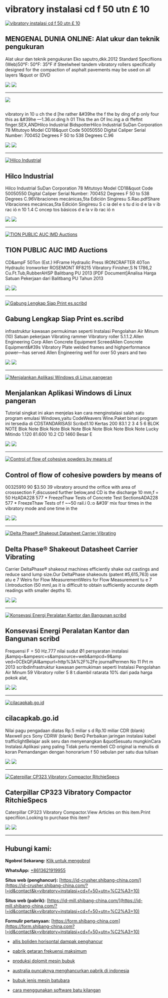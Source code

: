 # vibratory instalasi cd f 50 utn £ 10

<a href="https://swt.shibang-china.com/?l=id&img&k=vibratory+instalasi+cd+f+50+utn+%C2%A3+10" target="_blank">![vibratory instalasi cd f 50 utn £ 10](http://static.shibang-china.com/all-800x300/1238.jpg)</a>

## MENGENAL DUNIA ONLINE: Alat ukur dan teknik pengukuran
Alat ukur dan teknik pengukuran Eko saputro,dkk.2012 Standard Specifiions (Web)50°F: 50°F: 35°F if Steelwheel tandem vibratory rollers specifically designed for the compaction of asphalt pavements may be used on all layers 1&quot or (DVD


<a href="https://whatsapp.shibangsoft.com/WhatsApp.php" target="_blank" title="WhatsApp">![](http://static.shibang-china.com/icon/whatsapp.png)</a> <a href="https://swt.shibang-china.com/?l=id&icon&k=vibratory+instalasi+cd+f+50+utn+%C2%A3+10" target="_blank">![](http://static.shibang-china.com/icon/chat-id.png)</a>

---

<a href="https://swt.shibang-china.com/?l=id&img&k=vibratory+instalasi+cd+f+50+utn+%C2%A3+10" target="_blank">![](http://static.shibang-china.com/all-800x300/170.jpg)</a>

## 
vibratory in 10 u ch the d [he rather &#39he the f the by ding of p only four this as &#39he —1.36.or.ding h 01 This the an Of Inc.ing a di ffeftnt finger.SEX,ANDHilco Industrial BidspotterHilco Industrial SuDan Corporation 78 Mitutoyo Model CD18&quot Code 50050550 Digital Caliper Serial Number: 700452 Degrees F 50 to 538 Degrees C.96


<a href="https://whatsapp.shibangsoft.com/WhatsApp.php" target="_blank" title="WhatsApp">![](http://static.shibang-china.com/icon/whatsapp.png)</a> <a href="https://swt.shibang-china.com/?l=id&icon&k=vibratory+instalasi+cd+f+50+utn+%C2%A3+10" target="_blank">![](http://static.shibang-china.com/icon/chat-id.png)</a>

---

<a href="https://swt.shibang-china.com/?l=id&img&k=vibratory+instalasi+cd+f+50+utn+%C2%A3+10" target="_blank">![Hilco Industrial](http://static.shibang-china.com/all-800x300/862.jpg)</a>

## Hilco Industrial
Hilco Industrial SuDan Corporation 78 Mitutoyo Model CD18&quot Code 50050550 Digital Caliper Serial Number: 700452 Degrees F 50 to 538 Degrees C.96Vibraciones mecánicas,5ta Edición Singiresu S.Rao.pdfShare Vibraciones mecánicas,5ta Edición Singiresu S c ia del e s tu d io d e la v ib rac ió n 10 1.4 C oncep tos básicos d e la v ib rac ió n


<a href="https://whatsapp.shibangsoft.com/WhatsApp.php" target="_blank" title="WhatsApp">![](http://static.shibang-china.com/icon/whatsapp.png)</a> <a href="https://swt.shibang-china.com/?l=id&icon&k=vibratory+instalasi+cd+f+50+utn+%C2%A3+10" target="_blank">![](http://static.shibang-china.com/icon/chat-id.png)</a>

---

<a href="https://swt.shibang-china.com/?l=id&img&k=vibratory+instalasi+cd+f+50+utn+%C2%A3+10" target="_blank">![TION PUBLIC AUC IMD Auctions](http://static.shibang-china.com/all-800x300/949.jpg)</a>

## TION PUBLIC AUC IMD Auctions
CD&ampF 50Ton (Est.) HFrame Hydraulic Press IRONCRAFTER 40Ton Hydraulic Ironworker ROSEMONT RF8215 Vibratory Finisher,S N 1786,2 Cu.Ft.Tub,RubberAHSP Balitbang PU 2013 [PDF Document]Analisa Harga Satuan Pekerjaan dari Balitbang PU Tahun 2013


<a href="https://whatsapp.shibangsoft.com/WhatsApp.php" target="_blank" title="WhatsApp">![](http://static.shibang-china.com/icon/whatsapp.png)</a> <a href="https://swt.shibang-china.com/?l=id&icon&k=vibratory+instalasi+cd+f+50+utn+%C2%A3+10" target="_blank">![](http://static.shibang-china.com/icon/chat-id.png)</a>

---

<a href="https://swt.shibang-china.com/?l=id&img&k=vibratory+instalasi+cd+f+50+utn+%C2%A3+10" target="_blank">![Gabung Lengkap Siap Print es.scribd](http://static.shibang-china.com/all-800x300/1133.jpg)</a>

## Gabung Lengkap Siap Print es.scribd
infrastruktur kawasan permukiman seperti Instalasi Pengolahan Air Minum (10) Satuan pekerjaan Vibrating rammer Vibratory roller 5.1.1.2.Allen Engineering Corp Allen Concrete Equipment ScreedAllen Concrete Equipment&#39s Vibratory Plate welded frames and highperformance power—has served Allen Engineering well for over 50 years and two


<a href="https://whatsapp.shibangsoft.com/WhatsApp.php" target="_blank" title="WhatsApp">![](http://static.shibang-china.com/icon/whatsapp.png)</a> <a href="https://swt.shibang-china.com/?l=id&icon&k=vibratory+instalasi+cd+f+50+utn+%C2%A3+10" target="_blank">![](http://static.shibang-china.com/icon/chat-id.png)</a>

---

<a href="https://swt.shibang-china.com/?l=id&img&k=vibratory+instalasi+cd+f+50+utn+%C2%A3+10" target="_blank">![Menjalankan Aplikasi Windows di Linux pangeran](http://static.shibang-china.com/all-800x300/1224.jpg)</a>

## Menjalankan Aplikasi Windows di Linux pangeran
Tutorial singkat ini akan menjelas kan cara menginstalasi salah satu program emulasi Windows,yaitu CodeWeavers Wine.Paket binari program ini tersedia di CDSTANDARISASI Scribd1.10 Kertas 200 83.1 2 3 4 5 6 BLOK NOTE Blok Note Blok Note Blok Note Blok Note Blok Note Blok Note Lucky Mitindo 1.120 81.600 10.2 CD 1460 Besar E


<a href="https://whatsapp.shibangsoft.com/WhatsApp.php" target="_blank" title="WhatsApp">![](http://static.shibang-china.com/icon/whatsapp.png)</a> <a href="https://swt.shibang-china.com/?l=id&icon&k=vibratory+instalasi+cd+f+50+utn+%C2%A3+10" target="_blank">![](http://static.shibang-china.com/icon/chat-id.png)</a>

---

<a href="https://swt.shibang-china.com/?l=id&img&k=vibratory+instalasi+cd+f+50+utn+%C2%A3+10" target="_blank">![Control of flow of cohesive powders by means of](http://static.shibang-china.com/all-800x300/1098.jpg)</a>

## Control of flow of cohesive powders by means of
00325910 90 $3.50 39 vibratory around the orifice with area of crosssection F,discussed further below,and CD is the discharge 10 mm,f = 50 HzADA228 577 * FreezeThaw Tests of Concrete Test SectionsADA228 577 * FreezeThaw Tests of f ~~50 rail.i 0.:o &#39' mix four times in the vibratory mode and one time in the


<a href="https://whatsapp.shibangsoft.com/WhatsApp.php" target="_blank" title="WhatsApp">![](http://static.shibang-china.com/icon/whatsapp.png)</a> <a href="https://swt.shibang-china.com/?l=id&icon&k=vibratory+instalasi+cd+f+50+utn+%C2%A3+10" target="_blank">![](http://static.shibang-china.com/icon/chat-id.png)</a>

---

<a href="https://swt.shibang-china.com/?l=id&img&k=vibratory+instalasi+cd+f+50+utn+%C2%A3+10" target="_blank">![Delta Phase® Shakeout Datasheet Carrier Vibrating](http://static.shibang-china.com/all-800x300/442.jpg)</a>

## Delta Phase® Shakeout Datasheet Carrier Vibrating
Carrier DeltaPhase® shakeout machines efficiently shake out castings and reduce sand lump size.Our DeltaPhase shakeouts (patent #5,615,763) use atu e 7 Weirs for Flow MeasurementWeirs for Flow Measurement tu e 7 I.Introduction (50 mm),as it is difficult to obtain sufficiently accurate depth readings with smaller depths 10.


<a href="https://whatsapp.shibangsoft.com/WhatsApp.php" target="_blank" title="WhatsApp">![](http://static.shibang-china.com/icon/whatsapp.png)</a> <a href="https://swt.shibang-china.com/?l=id&icon&k=vibratory+instalasi+cd+f+50+utn+%C2%A3+10" target="_blank">![](http://static.shibang-china.com/icon/chat-id.png)</a>

---

<a href="https://swt.shibang-china.com/?l=id&img&k=vibratory+instalasi+cd+f+50+utn+%C2%A3+10" target="_blank">![Konsevasi Energi Peralatan Kantor dan Bangunan scribd](http://static.shibang-china.com/all-800x300/681.jpg)</a>

## Konsevasi Energi Peralatan Kantor dan Bangunan scribd
Frequensi F = 50 Hz.777 nilai sudut Ø1 persyaratan instalasi j&ampq=&ampesrc=s&ampsource=web&ampcd=9&amp ved=0CEkQFjAI&ampurl=http%3A%2F%2Fe journalPermen No 11 Prt m 2013 scribdinfrastruktur kawasan permukiman seperti Instalasi Pengolahan Air Minum 59 Vibratory roller 5 8 t.diambil ratarata 10% dari pada harga pokok alat,


<a href="https://whatsapp.shibangsoft.com/WhatsApp.php" target="_blank" title="WhatsApp">![](http://static.shibang-china.com/icon/whatsapp.png)</a> <a href="https://swt.shibang-china.com/?l=id&icon&k=vibratory+instalasi+cd+f+50+utn+%C2%A3+10" target="_blank">![](http://static.shibang-china.com/icon/chat-id.png)</a>

---

<a href="https://swt.shibang-china.com/?l=id&img&k=vibratory+instalasi+cd+f+50+utn+%C2%A3+10" target="_blank">![cilacapkab.go.id](http://static.shibang-china.com/all-800x300/1517.jpg)</a>

## cilacapkab.go.id
Nilai pagu pengadaan diatas Rp.5 miliar s d Rp.10 miliar CDR (blank) Maxwell pcs Sony CDRW (blank) BenQ Perbaikan jaringan instalasi kabel trafficlightBelajar asik seru dan menyenangkan &quotSesuatu mungkinCara Instalasi.Aplikasi yang paling Tidak perlu membeli CD original ia menulis di koran Pemandangan dengan honorarium f 50 sebulan per satu dua tulisan


<a href="https://whatsapp.shibangsoft.com/WhatsApp.php" target="_blank" title="WhatsApp">![](http://static.shibang-china.com/icon/whatsapp.png)</a> <a href="https://swt.shibang-china.com/?l=id&icon&k=vibratory+instalasi+cd+f+50+utn+%C2%A3+10" target="_blank">![](http://static.shibang-china.com/icon/chat-id.png)</a>

---

<a href="https://swt.shibang-china.com/?l=id&img&k=vibratory+instalasi+cd+f+50+utn+%C2%A3+10" target="_blank">![Caterpillar CP323 Vibratory Compactor RitchieSpecs](http://static.shibang-china.com/all-800x300/1093.jpg)</a>

## Caterpillar CP323 Vibratory Compactor RitchieSpecs
Caterpillar CP323 Vibratory Compactor.View Articles on this item.Print specifiion.Looking to purchase this item?

<a href="https://whatsapp.shibangsoft.com/WhatsApp.php" target="_blank" title="WhatsApp">![](http://static.shibang-china.com/icon/whatsapp.png)</a> <a href="https://swt.shibang-china.com/?l=id&icon&k=vibratory+instalasi+cd+f+50+utn+%C2%A3+10" target="_blank">![](http://static.shibang-china.com/icon/chat-id.png)</a>

---
## Hubungi kami:

**Ngobrol Sekarang:** [Klik untuk mengobrol](https://swt.shibang-china.com?l=id&contact&k=vibratory+instalasi+cd+f+50+utn+%C2%A3+10)

**WhatsApp:**  [+8613621919955](https://whatsapp.shibangsoft.com/WhatsApp.php)

**Situs web (penghancur):** [https://id-crusher.shibang-china.com/](https://id-crusher.shibang-china.com/?l=id&contact&k=vibratory+instalasi+cd+f+50+utn+%C2%A3+10)

**Situs web (pabrik):** [https://id-mill.shibang-china.com/](https://id-mill.shibang-china.com/?l=id&contact&k=vibratory+instalasi+cd+f+50+utn+%C2%A3+10)

**Formulir pertanyaan:** [https://form.shibang-china.com](https://form.shibang-china.com?l=id&contact&k=vibratory+instalasi+cd+f+50+utn+%C2%A3+10)

* [allis boliden horisontal dampak penghancur](../34/allis%20boliden%20horisontal%20dampak%20penghancur.md)

* [pabrik getaran frekuensi maksimum](../34/pabrik%20getaran%20frekuensi%20maksimum.md)

* [produksi dolomit mesin bubuk](../32/produksi%20dolomit%20mesin%20bubuk.md)

* [australia puncaknya menghancurkan pabrik di indonesia](../35/australia%20puncaknya%20menghancurkan%20pabrik%20di%20indonesia.md)

* [bubuk jenis mesin batubara](../34/bubuk%20jenis%20mesin%20batubara.md)

* [cara menggunakan software batu kilangan](../31/cara%20menggunakan%20software%20batu%20kilangan.md)